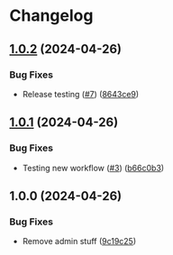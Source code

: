 # Changelog

## [1.0.2](https://github.com/Remote-Falcon/remote-falcon-control-panel/compare/v1.0.1...v1.0.2) (2024-04-26)


### Bug Fixes

* Release testing ([#7](https://github.com/Remote-Falcon/remote-falcon-control-panel/issues/7)) ([8643ce9](https://github.com/Remote-Falcon/remote-falcon-control-panel/commit/8643ce93021ab493f501d43d07b8692c55609a23))

## [1.0.1](https://github.com/Remote-Falcon/remote-falcon-control-panel/compare/v1.0.0...v1.0.1) (2024-04-26)


### Bug Fixes

* Testing new workflow ([#3](https://github.com/Remote-Falcon/remote-falcon-control-panel/issues/3)) ([b66c0b3](https://github.com/Remote-Falcon/remote-falcon-control-panel/commit/b66c0b38c55fda5db45181087ff3c96c7d755618))

## 1.0.0 (2024-04-26)


### Bug Fixes

* Remove admin stuff ([9c19c25](https://github.com/Remote-Falcon/remote-falcon-control-panel/commit/9c19c25cd62f637610a005d8ecb278424031679e))
